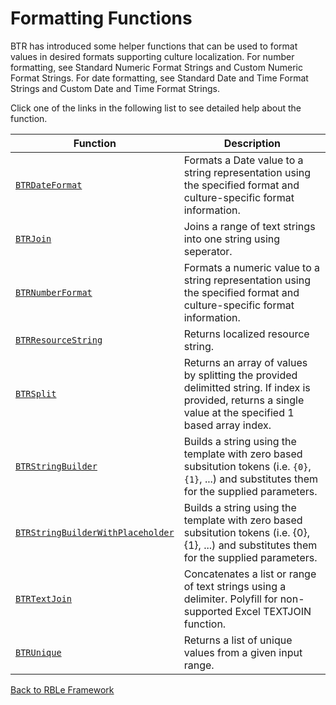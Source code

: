 # Formatting Functions

BTR has introduced some helper functions that can be used to format values in desired formats supporting culture localization. For number formatting, see Standard Numeric Format Strings and Custom Numeric Format Strings. For date formatting, see Standard Date and Time Format Strings and Custom Date and Time Format Strings.

Click one of the links in the following list to see detailed help about the function.

Function | Description
---|---
[`BTRDateFormat`](Formatting/BTRDateFormat.md) | Formats a Date value to a string representation using the specified format and culture-specific format information.
[`BTRJoin`](Formatting/BTRJoin.md) | Joins a range of text strings into one string using seperator.
[`BTRNumberFormat`](Formatting/BTRNumberFormat.md) | Formats a numeric value to a string representation using the specified format and culture-specific format information.
[`BTRResourceString`](Formatting/BTRResourceString.md) | Returns localized resource string.
[`BTRSplit`](Formatting/BTRSplit.md) | Returns an array of values by splitting the provided delimitted string.  If index is provided, returns a single value at the specified 1 based array index.
[`BTRStringBuilder`](Formatting/BTRStringBuilder.md) | Builds a string using the template with zero based subsitution tokens (i.e. `{0}`, `{1}`, ...) and substitutes them for the supplied parameters.
[`BTRStringBuilderWithPlaceholder`](Formatting/BTRStringBuilderWithPlaceholder.md) | Builds a string using the template with zero based subsitution tokens (i.e. {0}, {1}, ...) and substitutes them for the supplied parameters.
[`BTRTextJoin`](Formatting/BTRTextJoin.md) | Concatenates a list or range of text strings using a delimiter. Polyfill for non-supported Excel TEXTJOIN function.
[`BTRUnique`](Formatting/BTRUnique.md) | Returns a list of unique values from a given input range.


[Back to RBLe Framework](/RBLe/RBLe.md)